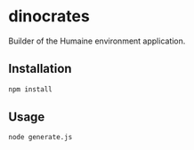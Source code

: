 # dinocrates

Builder of the Humaine environment application.

## Installation

```bash
npm install
```

## Usage

```bash
node generate.js
```
